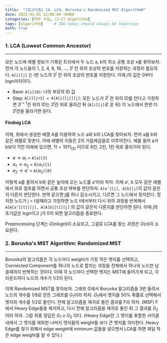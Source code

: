 ```yaml
---
title:  "[알고리즘] 14. LCA, Boruvka's Randomized MST Algorithm#"
date: 2022-01-01 12:00:00 +0900
categories: [학부 수업, (2-2) Algorithm]
tags: [algorithm]     # TAG names should always be lowercase
math: true
---
```


### 1. LCA (Lowest Common Ancestor)

---
모든 노드에 레벨 정보가 기록된 트리에서 두 노드 a, b의 최소 공통 조상 x를 찾아보자. 먼저 각 노드들이 1, 2, 4, 8, 16, ..., $2^j$ 칸 위의 조상의 번호를 저장하는 과정이 필요하다. $\texttt{A[i][j]}$ 는 $i$번 노드의 $2^j$ 칸 위의 조상의 번호를 저장한다. 이때 $j$의 값은 0부터 $log n$까지이다. 

- Base: $\texttt{A[i][0]}$: 나의 부모의 ID 값
- Step: $\texttt{A[i][j+1] = A[A[i][j]][j]}$: 모든 노드가 $2^j$ 칸 위의 ID를 안다고 가정하면 $2^{j+1}$칸 위의 ID는 $2^j$칸 위로 올라간 뒤 ($\texttt{A[i][j]}$로 온 뒤) 이 노드에서 한번 더 $2^j$칸을 올라가면 된다.
 

#### Findnig LCA
이제, 위에서 생성한 배열 A를 이용하여 노드 a와 b의 LCA를 찾아보자. 
먼저 a를 b와 같은 레벨로 맞춘다. 이때 레벨의 이동은 2의 거듭제곱꼴로 이루어진다. 예를 들어 a가 b보다 11칸 아래에 있으면, $11=1011_{(2)}$ 이므로 8칸, 2칸, 1칸 위로 올라가야 된다. 

- $a \rightarrow a_1$ = $\texttt{A[a][3]}$
- $a_1\rightarrow a_2$ = $\texttt{A[$a_1$][1]}$
- $a_2\rightarrow a'$ = $\texttt{A[$a_2$][0]}$

이렇게 a를 올려서 b와 같은 높이에 오는 노드를 $a'$이라 하자. 이제 $a'$, b 모두 같은 레벨에서 위로 점프를 하면서 공통 조상 여부를 판단하자. $\texttt{A[a'][j], A[b][j]}$의 값이 같은지 다른지 판단한다. 만약 같으면 j를 하나 감소시키고, 다르면 그 노드에서 정지한다. 정지한 노드가 j = t일때라고 가정하면 노드 t에서부터 다시 위의 과정을 반복해서 $\texttt{A[A[a'][t]][j], A[A[b][t]][j]}$ 의 값이 같은지 다른지를 판단하면 된다. 이때 j의 초기값은 $log n$이고 j가 0이 되면 알고리즘을 종료한다.

Preprocessing 단계는 $O(nlogn)$이 소요되고, 그걸로 LCA를 찾는 과정은 $O(n)$이 소요된다. 

 

### 2. Boruvka's MST Algorithm: Randomized MST

---

Boruvka의 알고리즘은 각 노드마다 weight가 가장 작은 엣지를 선택하고, Connected Component를 하나의 노드로 합치는 과정을 전체에서 하나의 노드만 남을때까지 반복하는 것이다. 이때 각 노드마다 선택한 엣지는 MST에 들어가게 되고, 각 라운드마다 노드의 개수가 1/2이 된다.

이제 Randomized MST를 찾아보자. 그래프 G에서 Boruvka 알고리즘을 3번 돌려서 노드의 개수를 1/8로 만든 그래프를 $G_1$이라 하자. $G_1$에서 엣지를 50\% 확률로 선택해서 엣지의 개수를 1/2로 줄인다. 전체 알고리즘을 재귀로 돌린 결과를 F라 하자. (MSF) F에서 Heavy Edge들을 제거하고, 다시 전체 알고리즘을 재귀로 돌린 뒤 그 결과를 $G_2$이라 하자. 그럼 최종 정답은 $G_1 \cup G_2$ 이다. (Heavy Edge란 그 엣지를 포함한 사이클 내에서 그 엣지를 제외한 나머지 엣지들의 weight들 보다 큰 엣지를 의미한다. Heavy Edge를 찾기 위해서 edge weight에 minimum 값들을 넣으면서 LCA를 하면 제일 작은 edge weight를 알 수 있다.)
